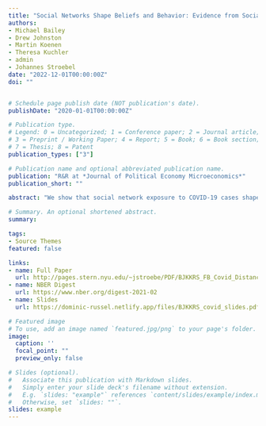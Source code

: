 ```yaml
---
title: "Social Networks Shape Beliefs and Behavior: Evidence from Social Distancing During the COVID-19 Pandemic"
authors:
- Michael Bailey
- Drew Johnston
- Martin Koenen
- Theresa Kuchler
- admin
- Johannes Stroebel
date: "2022-12-01T00:00:00Z"
doi: ""


# Schedule page publish date (NOT publication's date).
publishDate: "2020-01-01T00:00:00Z"

# Publication type.
# Legend: 0 = Uncategorized; 1 = Conference paper; 2 = Journal article;
# 3 = Preprint / Working Paper; 4 = Report; 5 = Book; 6 = Book section;
# 7 = Thesis; 8 = Patent
publication_types: ["3"]

# Publication name and optional abbreviated publication name.
publication: "R&R at *Journal of Political Economy Microeconomics*"
publication_short: ""

abstract: "We show that social network exposure to COVID-19 cases shapes individuals' beliefs and behaviors concerning the coronavirus. We use de-identified data from Facebook to document that individuals with friends in areas with worse COVID-19 outbreaks reduce their mobility more than otherwise similar individuals with friends in less affected areas. The effects are quantitatively large and long-lasting: a one standard deviation increase in friend-exposure to COVID-19 cases in March 2020 results in a 1.2 percentage point increase in the probability of staying  home on a given day through at least the end of May 2020.  As the pandemic progresses---and the characteristics of individuals with the highest friend-exposure vary---changes in friend-exposure continue to drive changes in social distancing behavior, ruling out many unobserved effects as drivers of our results. We also show that individuals with higher friend-exposure to COVID-19 are more likely to publicly post in support of social distancing measures and less likely to be members of groups advocating to 'reopen' the economy. These findings suggest that friends can influence individuals' beliefs about the risks of the disease and thereby induce them to engage in mitigating public health behavior."

# Summary. An optional shortened abstract.
summary:

tags:
- Source Themes
featured: false

links:
- name: Full Paper
  url: http://pages.stern.nyu.edu/~jstroebe/PDF/BJKKRS_FB_Covid_Distancing.pdf
- name: NBER Digest
  url: https://www.nber.org/digest-2021-02
- name: Slides
  url: https://dominic-russel.netlify.app/files/BJKKRS_covid_slides.pdf

# Featured image
# To use, add an image named `featured.jpg/png` to your page's folder.
image:
  caption: ''
  focal_point: ""
  preview_only: false

# Slides (optional).
#   Associate this publication with Markdown slides.
#   Simply enter your slide deck's filename without extension.
#   E.g. `slides: "example"` references `content/slides/example/index.md`.
#   Otherwise, set `slides: ""`.
slides: example
---
```

